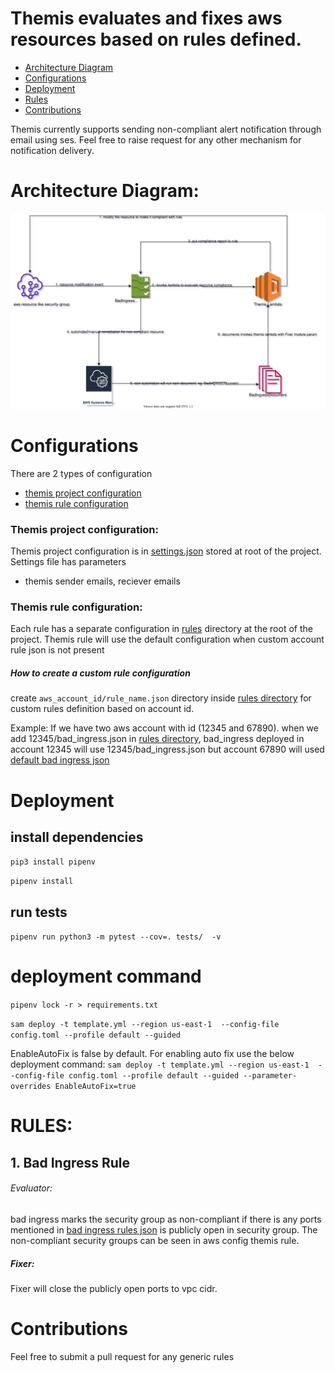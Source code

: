 # Themis evaluates and fixes aws resources based on rules defined.

- [Architecture Diagram](#architecture-diagram)
- [Configurations](#configurations)
- [Deployment](#deployment)
- [Rules](#rules)
- [Contributions](#contributions)


Themis currently supports sending non-compliant alert notification through email using ses. Feel free to raise request for any other mechanism for notification delivery.



# Architecture Diagram:

![Alt text](./themis.svg)


# Configurations
There are 2 types of configuration
  - [themis project configuration](#themis-project-configuration)
  - [themis rule configuration](#themis-rule-configuration)

### Themis project configuration:
Themis project configuration is in [settings.json](settings.json) stored at root of the project. Settings file has parameters
  - themis  sender emails, reciever emails

### Themis rule configuration:
Each rule has a separate configuration in [rules](rules) directory at the root of the project. Themis rule will use the default configuration when custom account rule json is not present

##### How to create a custom rule configuration

create `aws_account_id/rule_name.json` directory inside [rules directory](rules) for custom rules definition based on account id.

Example: If we have two aws account with id (12345 and 67890). when we add 12345/bad_ingress.json in [rules directory](rules), bad_ingress deployed in account 12345 will use 12345/bad_ingress.json but account 67890 will used [default bad ingress json](rules/default/bad_ingress.json)



# Deployment

## install dependencies
`pip3 install pipenv`

`pipenv install`

## run tests
`pipenv run python3 -m pytest --cov=. tests/  -v`

# deployment command

`pipenv lock -r > requirements.txt`


`sam deploy -t template.yml --region us-east-1  --config-file config.toml --profile default --guided`

EnableAutoFix is false by default. For enabling auto fix use the below deployment command:
`sam deploy -t template.yml --region us-east-1  --config-file config.toml --profile default --guided --parameter-overrides EnableAutoFix=true`


# RULES:

## 1. Bad Ingress Rule
###### Evaluator:
bad ingress marks the security group as non-compliant if there is any ports mentioned in [bad ingress rules json](rules/default/bad_ingress.json) is publicly open in security group. The non-compliant security groups can be seen in aws config themis rule.

##### Fixer:
Fixer will close the publicly open ports to vpc cidr.





# Contributions

Feel free to submit a pull request for any generic rules